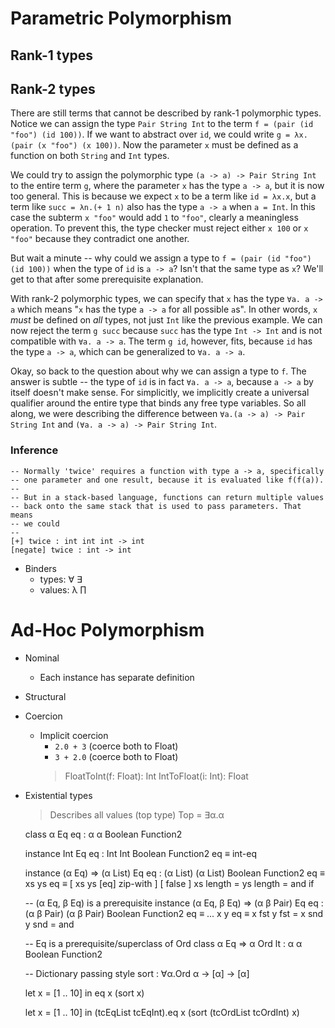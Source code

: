# Parametric Polymorphism

## Rank-1 types

## Rank-2 types

There are still terms that cannot be described by rank-1 polymorphic types. Notice
we can assign the type `Pair String Int` to the term `f = (pair (id "foo") (id 100))`.
If we want to abstract over `id`, we could write `g = λx.(pair (x "foo") (x 100))`.
Now the parameter `x` must be defined as a function on both `String` and `Int` types.

We could try to assign the polymorphic type `(a -> a) -> Pair String Int` to the
entire term `g`, where the parameter `x` has the type `a -> a`, but it is now too
general. This is because we expect `x` to be a term like `id = λx.x`, but a term
like `succ = λn.(+ 1 n)` also has the type `a -> a` when `a = Int`. In this case
the subterm `x "foo"` would  add `1` to `"foo"`, clearly a meaningless operation.
To prevent this, the type checker must reject either `x 100` or `x "foo"` because
they contradict one another.

But wait a minute -- why could we assign a type to `f = (pair (id "foo") (id 100))`
when the type of `id` is `a -> a`? Isn't that the same type as `x`? We'll get to
that after some prerequisite explanation.

With rank-2 polymorphic types, we can specify that `x` has the type `∀a. a -> a`
which means "`x` has the type `a -> a` for all possible `a`s". In other words,
`x` *must* be defined on *all* types, not just `Int` like the previous example.
We can now reject the term `g succ` because `succ` has the type `Int -> Int` and
is not compatible with `∀a. a -> a`. The term `g id`, however, fits, because `id`
has the type `a -> a`, which can be generalized to `∀a. a -> a`.

Okay, so back to the question about why we can assign a type to `f`. The answer
is subtle -- the type of `id` is in fact `∀a. a -> a`, because `a -> a` by itself
doesn't make sense. For simplicitly, we implicitly create a universal qualifier
around the entire type that binds any free type variables. So all along, we were
describing the difference between `∀a.(a -> a) -> Pair String Int` and
`(∀a. a -> a) -> Pair String Int`.

### Inference


    -- Normally 'twice' requires a function with type a -> a, specifically
    -- one parameter and one result, because it is evaluated like f(f(a)).
    --
    -- But in a stack-based language, functions can return multiple values
    -- back onto the same stack that is used to pass parameters. That means
    -- we could
    --
    [+] twice : int int int -> int
    [negate] twice : int -> int

* Binders
  * types:  ∀ ∃
  * values: λ ∏

# Ad-Hoc Polymorphism

* Nominal
  * Each instance has separate definition

* Structural

* Coercion
  * Implicit coercion
    * `2.0 + 3` (coerce both to Float)
    * `3 + 2.0` (coerce both to Float)
    > FloatToInt(f: Float): Int
    > IntToFloat(i: Int): Float


* Existential types
  > Describes all values (top type)
  > Top = ∃α.α

    class α Eq
      eq : α α Boolean Function2

    instance Int Eq
      eq : Int Int Boolean Function2
      eq ≡  int-eq

    instance (α Eq) => (α List) Eq
      eq : (α List) (α List) Boolean Function2
      eq ≡
      xs ys eq ≡ [ xs ys [eq] zip-with ]
                 [ false ]
                 xs length =
                 ys length =
                 and if

    -- (α Eq, β Eq) is a prerequisite
    instance (α Eq, β Eq) => (α β Pair) Eq
      eq : (α β Pair) (α β Pair) Boolean Function2
      eq ≡  ...
      x y eq ≡ x fst y fst =
               x snd y snd =
               and

    -- Eq is a prerequisite/superclass of Ord
    class α Eq => α Ord
      lt : α α Boolean Function2


    -- Dictionary passing style
    sort : ∀α.Ord α -> [α] -> [α]

    let x = [1 .. 10]
     in eq x (sort x)

    let x = [1 .. 10]
     in (tcEqList tcEqInt).eq x (sort (tcOrdList tcOrdInt) x)
